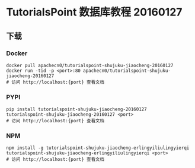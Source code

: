 # TutorialsPoint 数据库教程 20160127

## 下载

### Docker

```
docker pull apachecn0/tutorialspoint-shujuku-jiaocheng-20160127
docker run -tid -p <port>:80 apachecn0/tutorialspoint-shujuku-jiaocheng-20160127
# 访问 http://localhost:{port} 查看文档
```

### PYPI

```
pip install tutorialspoint-shujuku-jiaocheng-20160127
tutorialspoint-shujuku-jiaocheng-20160127 <port>
# 访问 http://localhost:{port} 查看文档
```

### NPM

```
npm install -g tutorialspoint-shujuku-jiaocheng-erlingyiliulingyierqi
tutorialspoint-shujuku-jiaocheng-erlingyiliulingyierqi <port>
# 访问 http://localhost:{port} 查看文档
```